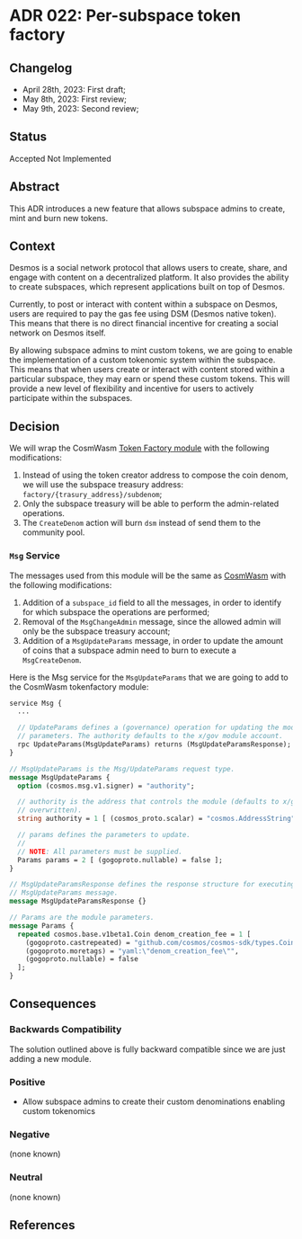 # ADR 022: Per-subspace token factory

## Changelog
- April 28th, 2023: First draft;
- May 8th, 2023: First review;
- May 9th, 2023: Second review;

## Status

Accepted Not Implemented

## Abstract

This ADR introduces a new feature that allows subspace admins to create, mint and burn new tokens. 

## Context

Desmos is a social network protocol that allows users to create, share, and engage with content on a decentralized platform. It also provides the ability to create subspaces, which represent applications built on top of Desmos.

Currently, to post or interact with content within a subspace on Desmos, users are required to pay the gas fee using DSM (Desmos native token). This means that there is no direct financial incentive for creating a social network on Desmos itself.

By allowing subspace admins to mint custom tokens, we are going to enable the implementation of a custom tokenomic system within the subspace. This means that when users create or interact with content stored within a particular subspace, they may earn or spend these custom tokens. This will provide a new level of flexibility and incentive for users to actively participate within the subspaces.

## Decision

We will wrap the CosmWasm [Token Factory module](https://github.com/CosmWasm/token-factory/blob/main/x/tokenfactory)
with the following modifications:
1. Instead of using the token creator address to compose the coin denom, we will use the subspace treasury address: `factory/{trasury_address}/subdenom`;
2. Only the subspace treasury will be able to perform the admin-related operations.
3. The `CreateDenom` action will burn `dsm` instead of send them to the community pool.  


### `Msg` Service
The messages used from this module will be the same as [CosmWasm](https://github.com/CosmWasm/token-factory/blob/main/proto/osmosis/tokenfactory/v1beta1/tx.proto)
with the following modifications: 
1. Addition of a `subspace_id` field to all the messages, in order to identify for which subspace the operations are performed;
2. Removal of the `MsgChangeAdmin` message, since the allowed admin will only be the subspace treasury account;
3. Addition of a `MsgUpdateParams` message, in order to update the amount of coins that a subspace admin need to burn to execute a `MsgCreateDenom`.  

Here is the Msg service for the `MsgUpdateParams` that we are going to add to the CosmWasm tokenfactory module:

```protobuf
service Msg {
  ...

  // UpdateParams defines a (governance) operation for updating the module
  // parameters. The authority defaults to the x/gov module account.
  rpc UpdateParams(MsgUpdateParams) returns (MsgUpdateParamsResponse);
}

// MsgUpdateParams is the Msg/UpdateParams request type.
message MsgUpdateParams {
  option (cosmos.msg.v1.signer) = "authority";

  // authority is the address that controls the module (defaults to x/gov unless
  // overwritten).
  string authority = 1 [ (cosmos_proto.scalar) = "cosmos.AddressString" ];

  // params defines the parameters to update.
  //
  // NOTE: All parameters must be supplied.
  Params params = 2 [ (gogoproto.nullable) = false ];
}

// MsgUpdateParamsResponse defines the response structure for executing a
// MsgUpdateParams message.
message MsgUpdateParamsResponse {}

// Params are the module parameters.
message Params {
  repeated cosmos.base.v1beta1.Coin denom_creation_fee = 1 [
    (gogoproto.castrepeated) = "github.com/cosmos/cosmos-sdk/types.Coins",
    (gogoproto.moretags) = "yaml:\"denom_creation_fee\"",
    (gogoproto.nullable) = false
  ];
}
```

## Consequences

### Backwards Compatibility

The solution outlined above is fully backward compatible since we are just adding a new module.

### Positive

- Allow subspace admins to create their custom denominations enabling custom tokenomics

### Negative

(none known)

### Neutral

(none known)

## References